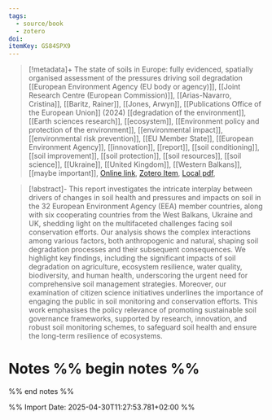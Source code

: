 ```yaml
---
tags:
  - source/book
  - zotero
doi: 
itemKey: GS84SPX9
---
```

>[!metadata]+
> The state of soils in Europe: fully evidenced, spatially organised assessment of the pressures driving soil degradation
> [[European Environment Agency (EU body or agency)]], [[Joint Research Centre (European Commission)]], [[Arias-Navarro, Cristina]], [[Baritz, Rainer]], [[Jones, Arwyn]], 
> [[Publications Office of the European Union]] (2024)
> [[degradation of the environment]], [[Earth sciences research]], [[ecosystem]], [[Environment policy and protection of the environment]], [[environmental impact]], [[environmental risk prevention]], [[EU Member State]], [[European Environment Agency]], [[innovation]], [[report]], [[soil conditioning]], [[soil improvement]], [[soil protection]], [[soil resources]], [[soil science]], [[Ukraine]], [[United Kingdom]], [[Western Balkans]], [[maybe important]], 
> [Online link](https://data.europa.eu/doi/10.2760/7007291), [Zotero Item](zotero://select/library/items/GS84SPX9), [Local pdf](file://C:/Users/aburg/Documents/references/zotero/storage/BPZU4SW2/EuropeanEnvironmentAgencyEUbodyoragency2024_statesoils.pdf), 

>[!abstract]-
>This report investigates the intricate interplay between drivers of changes in soil health and pressures and impacts on soil in the 32 European Environment Agency (EEA) member countries, along with six cooperating countries from the West Balkans, Ukraine and UK, shedding light on the multifaceted challenges facing soil conservation efforts. Our analysis shows the complex interactions among various factors, both anthropogenic and natural, shaping soil degradation processes and their subsequent consequences. We highlight key findings, including the significant impacts of soil degradation on agriculture, ecosystem resilience, water quality, biodiversity, and human health, underscoring the urgent need for comprehensive soil management strategies. Moreover, our examination of citizen science initiatives underlines the importance of engaging the public in soil monitoring and conservation efforts. This work emphasises the policy relevance of promoting sustainable soil governance frameworks, supported by research, innovation, and robust soil monitoring schemes, to safeguard soil health and ensure the long-term resilience of ecosystems.

# Notes %% begin notes %%

%% end notes %%




%% Import Date: 2025-04-30T11:27:53.781+02:00 %%
